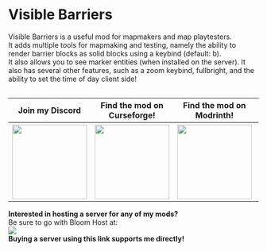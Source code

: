 # Visible Barriers
Visible Barriers is a useful mod for mapmakers and map playtesters.  
It adds multiple tools for mapmaking and testing, namely the ability to render barrier blocks as solid blocks using a keybind (default: b).  
It also allows you to see marker entities (when installed on the server).
It also has several other features, such as a zoom keybind, fullbright, and the ability to set the time of day client side!

<img src="https://github.com/AmyMialeeMods/visible-barriers/raw/main/assets/barriers.png" alt="">

<table align="center">
    <tr>
        <th><b>Join my Discord</b></th>
        <th><b>Find the mod on Curseforge!</b></th>
        <th><b>Find the mod on Modrinth!</b></th>
        <th><b>Support me on Ko-fi!</b></th>
    </tr>
    <tr>
        <th>
            <a href="http://discord.amymialee.xyz">
                <img src="https://edent.github.io/SuperTinyIcons/images/svg/discord.svg" width="150" height="150" alt="">
            </a>
        </th>
        <th>
            <a href="https://www.curseforge.com/minecraft/mc-mods/visiblebarriers">
                <img src="https://cdn.jsdelivr.net/npm/@intergrav/devins-badges@3/assets/cozy/available/curseforge_vector.svg" width="150" height="150" alt="">
            </a>
        </th>
        <th>
            <a href="https://modrinth.com/mod/visiblebarriers">
                <img src="https://docs.modrinth.com/img/logo.svg" width="150" height="150" alt="">
            </a>
        </th>
        <th>
            <a href="http://kofi.amymialee.xyz">
                <img src="https://storage.ko-fi.com/cdn/kofi_stroke_cup.svg" width="150" height="150" alt="">
            </a>
        </th>
    </tr>
</table>

<b>Interested in hosting a server for any of my mods?</b>  
Be sure to go with Bloom Host at:  
<a href="http://bloom.amymialee.xyz">
    <img src="https://i.imgur.com/h4556XW.gif">
</a>  
<b>Buying a server using this link supports me directly!</b>